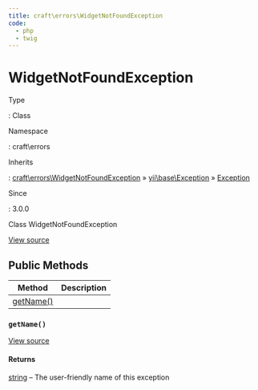 ```yaml
---
title: craft\errors\WidgetNotFoundException
code:
  - php
  - twig
---
```


# WidgetNotFoundException

Type

:   Class

Namespace

:   craft\errors

Inherits

:   [craft\errors\WidgetNotFoundException](craft-errors-widgetnotfoundexception.md) &raquo;
[yii\base\Exception](https://www.yiiframework.com/doc/api/2.0/yii-base-exception) &raquo;
[Exception](http://php.net/class.exception)

Since

:   3.0.0



Class WidgetNotFoundException





[View source](https://github.com/craftcms/cms/blob/master/src/errors/WidgetNotFoundException.php)






## Public Methods

| Method                                                              | Description
| ------------------------------------------------------------------- | -----------
| [getName()](craft-errors-widgetnotfoundexception.md#method-getname) |

### `getName()`










[View source](https://github.com/craftcms/cms/blob/master/src/errors/WidgetNotFoundException.php#L23-L26)



#### Returns

[string](http://php.net/language.types.string) – The user-friendly name of this exception










